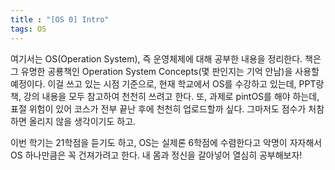 ```yaml
---
title : "[OS 0] Intro"
tags: OS
---
```


여기서는 OS(Operation System), 즉 운영체제에 대해 공부한 내용을 정리한다. 책은 그 유명한 공룡책인 Operation System Concepts(몇 판인지는 기억 안남)을 사용할 예정이다. 이걸 쓰고 있는 시점 기준으로, 현재 학교에서 OS를 수강하고 있는데, PPT랑 책, 강의 내용을 모두 참고하여 천천히 쓰려고 한다. 또, 과제로 pintOS를 해야 하는데, 표절 위험이 있어 코스가 전부 끝난 후에 천천히 업로드할까 싶다. 그마저도 점수가 처참하면 올리지 않을 생각이기도 하고.

이번 학기는 21학점을 듣기도 하고, OS는 실제론 6학점에 수렴한다고 악명이 자자해서 OS 하나만큼은 꼭 건져가려고 한다. 내 몸과 정신을 갈아넣어 열심히 공부해보자!
